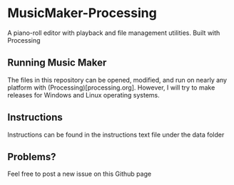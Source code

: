 # MusicMaker-Processing
A piano-roll editor with playback and file management utilities. Built with Processing

## Running Music Maker
The files in this repository can be opened, modified, and run on nearly any platform 
with (Processing)[processing.org]. However, I will try to make releases for Windows and Linux
operating systems.  

## Instructions
Instructions can be found in the instructions text file under the data folder

## Problems?
Feel free to post a new issue on this Github page
